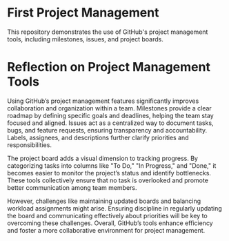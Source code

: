 # First Project Management
This repository demonstrates the use of GitHub's project management tools, including milestones, issues, and project boards.
#  Reflection on Project Management Tools
Using GitHub’s project management features significantly improves collaboration and organization within a team. Milestones provide a clear roadmap by defining specific goals and deadlines, helping the team stay focused and aligned. Issues act as a centralized way to document tasks, bugs, and feature requests, ensuring transparency and accountability. Labels, assignees, and descriptions further clarify priorities and responsibilities.

The project board adds a visual dimension to tracking progress. By categorizing tasks into columns like "To Do," "In Progress," and "Done," it becomes easier to monitor the project’s status and identify bottlenecks. These tools collectively ensure that no task is overlooked and promote better communication among team members.

However, challenges like maintaining updated boards and balancing workload assignments might arise. Ensuring discipline in regularly updating the board and communicating effectively about priorities will be key to overcoming these challenges. Overall, GitHub’s tools enhance efficiency and foster a more collaborative environment for project management.
